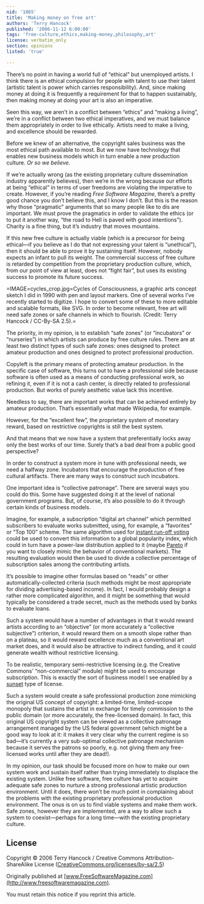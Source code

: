 ```yaml
---
nid: '1865'
title: 'Making money on free art'
authors: 'Terry Hancock'
published: '2006-11-12 6:00:00'
tags: 'free-culture,ethics,making-money,philosophy,art'
license: verbatim_only
section: opinions
listed: 'true'

---
```

There’s no point in having a world full of “ethical” but unemployed artists. I think there is an ethical compulsion for people with talent to use their talent (artistic talent is power which carries responsibility). And, since making money at doing it is frequently a requirement for that to happen sustainably, then making money at doing your art is also an imperative.

Seen this way, we aren’t in a conflict between “ethics” and “making a living”, we’re in a conflict between two ethical imperatives, and we must balance them appropriately in order to live ethically. Artists need to make a living, and excellence should be rewarded.

Before we knew of an alternative, the copyright sales business was the most ethical path available to most. But we now have technology that enables new business models which in turn enable a new production culture. _Or so we believe._

If we’re actually wrong (as the existing proprietary culture dissemination industry apparently believes), then we’re in the wrong because our efforts at being “ethical” in terms of user freedoms are violating the imperative to create. However, if you’re reading _Free Software Magazine_, there’s a pretty good chance you don’t believe this, and I know I don’t. But this is the reason why those “pragmatic” arguments that so many people like to dis are important. We must prove the pragmatics in order to validate the ethics (or to put it another way, “the road to Hell is paved with good intentions”). Charity is a fine thing, but it’s industry that moves mountains.

If this new free culture is actually viable (which is a precursor for being ethical—if you believe as I do that not expressing your talent is “unethical”), then it should be able to prove it by sustaining itself. However, nobody expects an infant to pull its weight. The commercial success of free culture is retarded by competition from the proprietary production culture, which, from our point of view at least, does not “fight fair”, but uses its existing success to promote its future success.


=IMAGE=cycles_crop.jpg=Cycles of Consciousness, a graphic arts concept sketch I did in 1990 with pen and layout markers. One of several works I’ve recently started to digitize. I hope to convert some of these to more editable and scalable formats, like SVG. In order to become relevant, free art will need safe zones or safe channels in which to flourish. (Credit: Terry Hancock / CC-By-SA 2.5).=

The priority, in my opinion, is to establish “safe zones” (or “incubators” or “nurseries”) in which artists can produce by free culture rules. There are at least two distinct types of such safe zones: ones designed to protect amateur production and ones designed to protect professional production.

Copyleft is the primary means of protecting amateur production. In the specific case of software, this turns out to have a professional side because software is often used as a means of conducting professional work, so refining it, even if it is not a cash center, is directly related to professional production. But works of purely aesthetic value lack this incentive.

Needless to say, there are important works that can be achieved entirely by amateur production. That’s essentially what made Wikipedia, for example.

However, for the “excellent few”, the proprietary system of monetary reward, based on restrictive copyrights is still the best system.

And that means that we now have a system that preferentially locks away only the best works of our time. Surely that’s a bad deal from a public good perspective?

In order to construct a system more in tune with professional needs, we need a halfway zone. Incubators that encourage the production of free cultural artifacts. There are many ways to construct such incubators.

One important idea is “collective patronage”. There are several ways you could do this. Some have suggested doing it at the level of national government programs. But, of course, it’s also possible to do it through certain kinds of business models.

Imagine, for example, a subscription “digital art channel” which permitted subscribers to evaluate works submitted, using, for example, a “favorites” or “Top 100” scheme. The same algorithm used for [instant run-off voting](http://en.wikipedia.org/wiki/Instant_runoff_voting) could be used to convert this information to a global popularity index, which could in turn have a power-law distribution applied to it (maybe [Pareto](http://en.wikipedia.org/wiki/Pareto_distribution) if you want to closely mimic the behavior of conventional markets). The resulting evaluation would then be used to divide a collective percentage of subscription sales among the contributing artists.

It’s possible to imagine other formulas based on “reads” or other automatically-collected criteria (such methods might be most appropriate for dividing advertising-based income). In fact, I would probably design a rather more complicated algorithm, and it might be something that would typically be considered a trade secret, much as the methods used by banks to evaluate loans.

Such a system would have a number of advantages in that it would reward artists according to an “objective” (or more accurately a “collective subjective”) criterion, it would reward them on a smooth slope rather than on a plateau, so it would reward excellence much as a conventional art market does, and it would also be attractive to indirect funding, and it could generate wealth without restrictive licensing.

To be realistic, temporary semi-restrictive licensing (e.g. the Creative Commons’ “non-commercial” module) might be used to encourage subscription. This is exactly the sort of business model I see enabled by a [sunset](http://www.freesoftwaremagazine.com/node/1566) type of license.

Such a system would create a safe professional production zone mimicking the original US concept of copyright: a limited-time, limited-scope monopoly that sustains the artist in exchange for timely commission to the public domain (or more accurately, the free-licensed domain). In fact, this original US copyright system can be viewed as a collective patronage arrangement managed by the US federal government (which might be a good way to look at it: it makes it very clear why the current regime is so bad—it’s currently a very sub-optimal collective patronage mechanism because it serves the patrons so poorly, e.g. not giving them any free-licensed works until after they are dead!).

In my opinion, our task should be focused more on how to make our own system work and sustain itself rather than trying immediately to displace the existing system. Unlike free software, free culture has yet to acquire adequate safe zones to nurture a strong professional artistic production environment. Until it does, there won’t be much point in complaining about the problems with the existing proprietary professional production environment. The onus is on us to find viable systems and make them work. Safe zones, however they are implemented, are a way to allow such a system to coexist—perhaps for a long time—with the existing proprietary culture.


## License

Copyright © 2006 Terry Hancock / Creative Commons Attribution-ShareAlike License ([CreativeCommons.org/licenses/by-sa/2.5](http://creativecommons.org/licenses/by-sa/2.5))

Originally published at [www.FreeSoftwareMagazine.com](http://www.freesoftwaremagazine.com).

You must retain this notice if you reprint this article.

